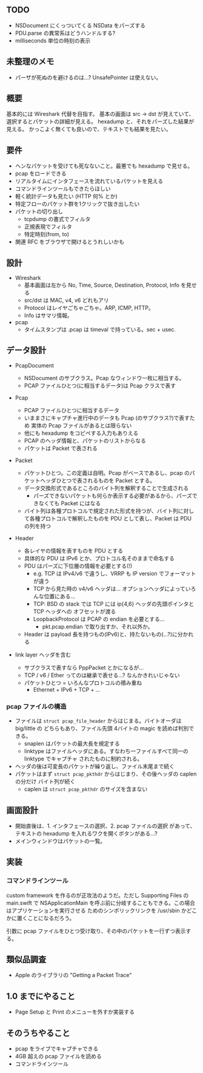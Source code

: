 ## TODO

 - NSDocument にくっついてくる NSData をパーズする
 - PDU.parse の異常系はどうハンドルする?
 - milliseconds 単位の時刻の表示

## 未整理のメモ
 - パーザが死ぬのを避けるのは...? UnsafePointer は使えない。

## 概要
基本的には Wireshark 代替を目指す。
基本の画面は src -> dst が見えていて、選択するとパケットの詳細が見える。
hexadump と、それをパーズした結果が見える。
かっこよく無くても良いので、テキストでも結果を見たい。

## 要件

 - ヘンなパケットを受けても死なないこと。最悪でも hexadump で見せる。
 - pcap をロードできる
 - リアルタイムにインタフェースを流れているパケットを見える
 - コマンドラインツールもできたらほしい
 - 軽く統計データも見たい (HTTP 何% とか)
 - 特定フローのパケット群を1クリックで抜き出したい
 - パケットの切り出し
   - tcpdump の書式でフィルタ
   - 正規表現でフィルタ
   - 特定時刻(from, to)
 - 関連 RFC をブラウザで開けるとうれしいかも

## 設計

 - Wireshark
   - 基本画面は左から No, Time, Source, Destination, Protocol, Info を見せる
   - src/dst は MAC, v4, v6 どれもアリ
   - Protocol はレイヤごちゃごちゃ。ARP, ICMP, HTTP。
   - Info はサマリ情報。
 - pcap
   - タイムスタンプは .pcap は timeval で持っている。sec + usec.

## データ設計

 - PcapDocument
   - NSDocument のサブクラス。Pcap なウィンドウ一枚に相当する。
   - PCAP ファイルひとつ(に相当するデータ)は Pcap クラスで表す

 - Pcap
   - PCAP ファイルひとつに相当するデータ
   - いままさにキャプチャ進行中のデータも Pcap (のサブクラス?)で表すため
     実体の Pcap ファイルがあるとは限らない
   - 他にも hexadump をコピペする入力もありえる
   - PCAP のヘッダ情報と、パケットのリストからなる
   - パケットは Packet で表される

 - Packet
   - パケットひとつ。この定義は自明。Pcap がベースであるし、pcap のパケットヘッダひとつで表されるものを Packet とする。
   - データ交換形式であるところのバイト列を解釈することで生成される
     - パーズできないパケットも何らか表示する必要があるから、パーズできなくても Packet にはなる
   - バイト列は各種プロトコルで規定された形式を持つが、バイト列に対して各種プロトコルで解釈したものを PDU として表し、Packet は PDU の列を持つ

 - Header
   - 各レイヤの情報を表すものを PDU とする
   - 具体的な PDU は IPv6 とか、プロトコル名そのままで命名する
   - PDU はパーズに下位層の情報を必要とする(!)
     - e.g. TCP は IPv4/v6 で違うし、VRRP も IP version でフォーマットが違う
     - TCP から見た時の v4/v6 ヘッダは... オプションヘッダによっていろんな位置にある...
     - TCP: BSD の stack では TCP には ip{4,6} ヘッダの先頭ポインタと TCP ヘッダへの
       オフセットが渡る
     - LoopbackProtocol は PCAP の endian を必要とする...
       - pkt.pcap.endian で取り出すか、それ以外か。
   - Header は payload 長を持つもの(IPv6)と、持たないもの(...?)に分かれる

 - link layer ヘッダを含む
     - サブクラスで表すなら PppPacket とかになるが...
   - TCP / v6 / Ether ってのは継承で表せる...? なんかきれいじゃない
   - パケットひとつ = いろんなプロトコルの積み重ね
     - Ethernet + IPv6 + TCP + ...

### pcap ファイルの構造

 - ファイルは `struct pcap_file_header` からはじまる。バイトオーダは big/little の
   どちらもあり、ファイル先頭 4バイトの magic を読めば判別できる。
   - snaplen はパケットの最大長を規定する
   - linktype はファイルヘッダにある。すなわち一ファイルすべて同一の linktype でキャプチャ
     されたものに制約される。
 - ヘッダの後は可変長のパケットが繰り返し、ファイル末尾まで続く
 - パケットはまず `struct pcap_pkthdr` からはじまり、その後ヘッダの caplen の分だけ
   バイト列が続く
   - caplen は `struct pcap_pkthdr` のサイズを含まない


## 画面設計
 - 開始直後は、1. インタフェースの選択、2. pcap ファイルの選択 があって、テキストの hexadump を入れるワクを開くボタンがある...?
 - メインウィンドウはパケットの一覧。

## 実装

### コマンドラインツール
custom framework を作るのが正攻法のようだ。ただし Supporting Files の main.swift で
NSApplicationMain を呼ぶ前に分岐することもできる。この場合はアプリケーションを実行させる
ためのシンボリックリンクを /usr/sbin かどこかに置くことになるだろう。

引数に pcap ファイルをひとつ受け取り、その中のパケットを一行ずつ表示する。


## 類似品調査
 - Apple のライブラリの "Getting a Packet Trace"

## 1.0 までにやること
 - Page Setup と Print のメニューを外すか実装する

## そのうちやること
 - pcap をライブでキャプチャできる
 - 4GB 超えの pcap ファイルを読める
 - コマンドラインツール
